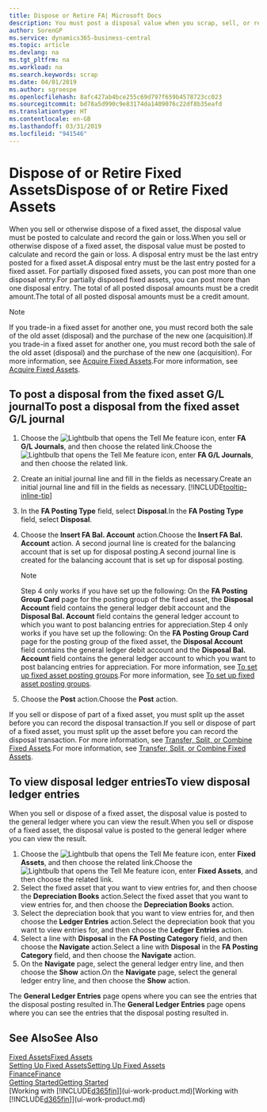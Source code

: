 ```yaml
---
title: Dispose or Retire FA| Microsoft Docs
description: You must post a disposal value when you scrap, sell, or retire a fixed asset.
author: SorenGP
ms.service: dynamics365-business-central
ms.topic: article
ms.devlang: na
ms.tgt_pltfrm: na
ms.workload: na
ms.search.keywords: scrap
ms.date: 04/01/2019
ms.author: sgroespe
ms.openlocfilehash: 8afc427ab4bce255c69d797f659b4578723cc023
ms.sourcegitcommit: bd78a5d990c9e83174da1409076c22df8b35eafd
ms.translationtype: HT
ms.contentlocale: en-GB
ms.lasthandoff: 03/31/2019
ms.locfileid: "941546"
---
```

# <a name="dispose-of-or-retire-fixed-assets"></a><span data-ttu-id="902bc-103">Dispose of or Retire Fixed Assets</span><span class="sxs-lookup"><span data-stu-id="902bc-103">Dispose of or Retire Fixed Assets</span></span>
<span data-ttu-id="902bc-104">When you sell or otherwise dispose of a fixed asset, the disposal value must be posted to calculate and record the gain or loss.</span><span class="sxs-lookup"><span data-stu-id="902bc-104">When you sell or otherwise dispose of a fixed asset, the disposal value must be posted to calculate and record the gain or loss.</span></span> <span data-ttu-id="902bc-105">A disposal entry must be the last entry posted for a fixed asset.</span><span class="sxs-lookup"><span data-stu-id="902bc-105">A disposal entry must be the last entry posted for a fixed asset.</span></span> <span data-ttu-id="902bc-106">For partially disposed fixed assets, you can post more than one disposal entry.</span><span class="sxs-lookup"><span data-stu-id="902bc-106">For partially disposed fixed assets, you can post more than one disposal entry.</span></span> <span data-ttu-id="902bc-107">The total of all posted disposal amounts must be a credit amount.</span><span class="sxs-lookup"><span data-stu-id="902bc-107">The total of all posted disposal amounts must be a credit amount.</span></span>  

> [!NOTE]  
>   <span data-ttu-id="902bc-108">If you trade-in a fixed asset for another one, you must record both the sale of the old asset (disposal) and the purchase of the new one (acquisition).</span><span class="sxs-lookup"><span data-stu-id="902bc-108">If you trade-in a fixed asset for another one, you must record both the sale of the old asset (disposal) and the purchase of the new one (acquisition).</span></span> <span data-ttu-id="902bc-109">For more information, see [Acquire Fixed Assets](fa-how-acquire.md).</span><span class="sxs-lookup"><span data-stu-id="902bc-109">For more information, see [Acquire Fixed Assets](fa-how-acquire.md).</span></span>  

## <a name="to-post-a-disposal-from-the-fixed-asset-gl-journal"></a><span data-ttu-id="902bc-110">To post a disposal from the fixed asset G/L journal</span><span class="sxs-lookup"><span data-stu-id="902bc-110">To post a disposal from the fixed asset G/L journal</span></span>
1. <span data-ttu-id="902bc-111">Choose the ![Lightbulb that opens the Tell Me feature](media/ui-search/search_small.png "Tell me what you want to do") icon, enter **FA G/L Journals**, and then choose the related link.</span><span class="sxs-lookup"><span data-stu-id="902bc-111">Choose the ![Lightbulb that opens the Tell Me feature](media/ui-search/search_small.png "Tell me what you want to do") icon, enter **FA G/L Journals**, and then choose the related link.</span></span>  
2. <span data-ttu-id="902bc-112">Create an initial journal line and fill in the fields as necessary.</span><span class="sxs-lookup"><span data-stu-id="902bc-112">Create an initial journal line and fill in the fields as necessary.</span></span> [!INCLUDE[tooltip-inline-tip](includes/tooltip-inline-tip_md.md)]  
3. <span data-ttu-id="902bc-113">In the **FA Posting Type** field, select **Disposal**.</span><span class="sxs-lookup"><span data-stu-id="902bc-113">In the **FA Posting Type** field, select **Disposal**.</span></span>  
4. <span data-ttu-id="902bc-114">Choose the **Insert FA Bal. Account** action.</span><span class="sxs-lookup"><span data-stu-id="902bc-114">Choose the **Insert FA Bal. Account** action.</span></span> <span data-ttu-id="902bc-115">A second journal line is created for the balancing account that is set up for disposal posting.</span><span class="sxs-lookup"><span data-stu-id="902bc-115">A second journal line is created for the balancing account that is set up for disposal posting.</span></span>  

    > [!NOTE]  
    >   <span data-ttu-id="902bc-116">Step 4 only works if you have set up the following: On the **FA Posting Group Card** page for the posting group of the fixed asset, the **Disposal Account** field contains the general ledger debit account and the **Disposal Bal. Account** field contains the general ledger account to which you want to post balancing entries for appreciation.</span><span class="sxs-lookup"><span data-stu-id="902bc-116">Step 4 only works if you have set up the following: On the **FA Posting Group Card** page for the posting group of the fixed asset, the **Disposal Account** field contains the general ledger debit account and the **Disposal Bal. Account** field contains the general ledger account to which you want to post balancing entries for appreciation.</span></span> <span data-ttu-id="902bc-117">For more information, see [To set up fixed asset posting groups](fa-how-setup-general.md#to-set-up-fixed-asset-posting-groups).</span><span class="sxs-lookup"><span data-stu-id="902bc-117">For more information, see [To set up fixed asset posting groups](fa-how-setup-general.md#to-set-up-fixed-asset-posting-groups).</span></span>  
5. <span data-ttu-id="902bc-118">Choose the **Post** action.</span><span class="sxs-lookup"><span data-stu-id="902bc-118">Choose the **Post** action.</span></span>  

<span data-ttu-id="902bc-119">If you sell or dispose of part of a fixed asset, you must split up the asset before you can record the disposal transaction.</span><span class="sxs-lookup"><span data-stu-id="902bc-119">If you sell or dispose of part of a fixed asset, you must split up the asset before you can record the disposal transaction.</span></span> <span data-ttu-id="902bc-120">For more information, see [Transfer, Split, or Combine Fixed Assets](fa-how-trans-split-combine.md).</span><span class="sxs-lookup"><span data-stu-id="902bc-120">For more information, see [Transfer, Split, or Combine Fixed Assets](fa-how-trans-split-combine.md).</span></span>  

## <a name="to-view-disposal-ledger-entries"></a><span data-ttu-id="902bc-121">To view disposal ledger entries</span><span class="sxs-lookup"><span data-stu-id="902bc-121">To view disposal ledger entries</span></span>
<span data-ttu-id="902bc-122">When you sell or dispose of a fixed asset, the disposal value is posted to the general ledger where you can view the result.</span><span class="sxs-lookup"><span data-stu-id="902bc-122">When you sell or dispose of a fixed asset, the disposal value is posted to the general ledger where you can view the result.</span></span>  

1. <span data-ttu-id="902bc-123">Choose the ![Lightbulb that opens the Tell Me feature](media/ui-search/search_small.png "Tell me what you want to do") icon, enter **Fixed Assets**, and then choose the related link.</span><span class="sxs-lookup"><span data-stu-id="902bc-123">Choose the ![Lightbulb that opens the Tell Me feature](media/ui-search/search_small.png "Tell me what you want to do") icon, enter **Fixed Assets**, and then choose the related link.</span></span>  
2. <span data-ttu-id="902bc-124">Select the fixed asset that you want to view entries for, and then choose the **Depreciation Books** action.</span><span class="sxs-lookup"><span data-stu-id="902bc-124">Select the fixed asset that you want to view entries for, and then choose the **Depreciation Books** action.</span></span>  
3. <span data-ttu-id="902bc-125">Select the depreciation book that you want to view entries for, and then choose the **Ledger Entries** action.</span><span class="sxs-lookup"><span data-stu-id="902bc-125">Select the depreciation book that you want to view entries for, and then choose the **Ledger Entries** action.</span></span>  
4. <span data-ttu-id="902bc-126">Select a line with **Disposal** in the **FA Posting Category** field, and then choose the **Navigate** action.</span><span class="sxs-lookup"><span data-stu-id="902bc-126">Select a line with **Disposal** in the **FA Posting Category** field, and then choose the **Navigate** action.</span></span>  
5. <span data-ttu-id="902bc-127">On the **Navigate** page, select the general ledger entry line, and then choose the **Show** action.</span><span class="sxs-lookup"><span data-stu-id="902bc-127">On the **Navigate** page, select the general ledger entry line, and then choose the **Show** action.</span></span>  

<span data-ttu-id="902bc-128">The **General Ledger Entries** page opens where you can see the entries that the disposal posting resulted in.</span><span class="sxs-lookup"><span data-stu-id="902bc-128">The **General Ledger Entries** page opens where you can see the entries that the disposal posting resulted in.</span></span>  

## <a name="see-also"></a><span data-ttu-id="902bc-129">See Also</span><span class="sxs-lookup"><span data-stu-id="902bc-129">See Also</span></span>
[<span data-ttu-id="902bc-130">Fixed Assets</span><span class="sxs-lookup"><span data-stu-id="902bc-130">Fixed Assets</span></span>](fa-manage.md)  
[<span data-ttu-id="902bc-131">Setting Up Fixed Assets</span><span class="sxs-lookup"><span data-stu-id="902bc-131">Setting Up Fixed Assets</span></span>](fa-setup.md)  
[<span data-ttu-id="902bc-132">Finance</span><span class="sxs-lookup"><span data-stu-id="902bc-132">Finance</span></span>](finance.md)  
[<span data-ttu-id="902bc-133">Getting Started</span><span class="sxs-lookup"><span data-stu-id="902bc-133">Getting Started</span></span>](product-get-started.md)  
<span data-ttu-id="902bc-134">[Working with [!INCLUDE[d365fin](includes/d365fin_md.md)]](ui-work-product.md)</span><span class="sxs-lookup"><span data-stu-id="902bc-134">[Working with [!INCLUDE[d365fin](includes/d365fin_md.md)]](ui-work-product.md)</span></span>
